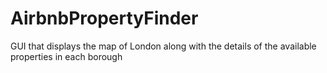 # AirbnbPropertyFinder
GUI that displays the map of London along with the details of the available properties in each borough
